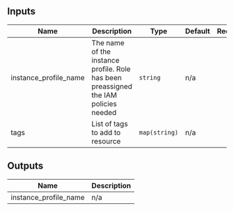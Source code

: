 ## Inputs

| Name | Description | Type | Default | Required |
|------|-------------|------|---------|:--------:|
| instance\_profile\_name | The name of the instance profile. Role has been preassigned the IAM policies needed | `string` | n/a | yes |
| tags | List of tags to add to resource | `map(string)` | n/a | yes |

## Outputs

| Name | Description |
|------|-------------|
| instance\_profile\_name | n/a |

